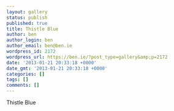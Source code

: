 ```yaml
---
layout: gallery
status: publish
published: true
title: Thistle Blue
author: ben
author_login: ben
author_email: ben@ben.ie
wordpress_id: 2172
wordpress_url: https://ben.ie/?post_type=gallery&amp;p=2172
date: '2013-01-21 20:33:18 +0000'
date_gmt: '2013-01-21 20:33:18 +0000'
categories: []
tags: []
comments: []
---
```

<p>Thistle Blue</p>
